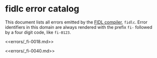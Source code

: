 # fidlc error catalog

This document lists all errors emitted by the [FIDL compiler][docs-fidlc],
`fidlc`. Error identifiers in this domain are always rendered with the prefix
`fi-` followed by a four digit code, like `fi-0123`.

<<errors/_fi-0018.md>>

<<errors/_fi-0040.md>>

[docs-fidlc]: ../language/fidlc.md
